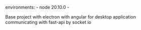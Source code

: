 environments:
    - node 20.10.0
    - 

Base project with electron with angular for desktop application
communicating with fast-api by socket io